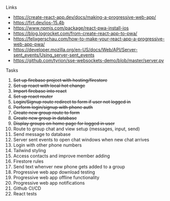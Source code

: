 Links
* https://create-react-app.dev/docs/making-a-progressive-web-app/
* https://firt.dev/ios-15.4b
* https://www.npmjs.com/package/react-pwa-install-ios
* https://blog.logrocket.com/from-create-react-app-to-pwa/
* https://felixgerschau.com/how-to-make-your-react-app-a-progressive-web-app-pwa/
* https://developer.mozilla.org/en-US/docs/Web/API/Server-sent_events/Using_server-sent_events
* https://github.com/tyrion/sse-websockets-demo/blob/master/server.py

Tasks

1. ~~Set up firebase project with hosting/firestore~~
2. ~~Set up react with local hot change~~
3. ~~Import firebase into react~~
4. ~~Set up react router~~
5. ~~Login/Signup route redirect to form if user not logged in~~
6. ~~Perform login/signup with phone auth~~
7. ~~Create new group route to form~~
8. ~~Create new group in database~~
9. ~~Display groups on home page for logged in user~~
10. Route to group chat and view setup (messages, input, send)
11. Send message to database
12. Server sent events to open chat windows when new chat arrives
13. Login with other phone numbers
14. Tailwind styling
15. Access contacts and improve member adding
16. Firestore rules
17. Send text whenver new phone gets added to a group
18. Progressive web app download testing
19. Progressive web app offline functionality
20. Progressive web app notifications
21. Github CI/CD
22. React tests